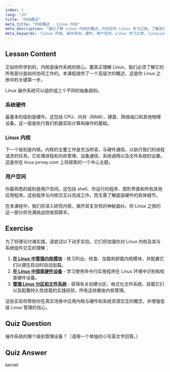 ```yaml
---
index: 1
lang: "zh"
title: "内核概述"
meta_title: "内核概述 - Linux 内核"
meta_description: "通过了解 Linux 内核的概述，开启您的 Linux 学习之旅。了解其在管理硬件和用户空间中的核心作用，这是 linuxjourney.com 上的一个基本概念。"
meta_keywords: "Linux 内核，操作系统，硬件，用户空间，Linux 学习之旅，linuxjourney.com, 内核概述"
---
```


## Lesson Content

正如你所学到的，内核是操作系统的核心。要真正理解 Linux，我们必须了解它的所有部分是如何协同工作的。本课程提供了一个高层次的概述，这是你 Linux 之旅中的关键第一步。

Linux 操作系统可以组织成三个不同的抽象级别。

### 系统硬件

最基本的级别是硬件。这包括 CPU、内存（RAM）、硬盘、网络端口和其他物理设备。这一层是执行我们机器实际计算和操作的基础。

### Linux 内核

下一个级别是内核。内核的主要工作是充当桥梁，与硬件通信，以执行我们的进程请求的任务。它处理进程和内存管理、设备通信、系统调用以及文件系统的设置。这是你在 linux jorney.com 上将探索的一个中心主题。

### 用户空间

你最熟悉的级别是用户空间。这包括 shell、你运行的程序、图形界面和所有其他应用程序。这些程序与内核交互以完成工作，而无需了解底层硬件的具体细节。

在本课程中，我们将深入研究内核，揭开其复杂性的神秘面纱。你 Linux 之旅的这一部分将充满挑战但收获颇丰。

## Exercise

为了将理论付诸实践，请尝试以下动手实验。它们将加强你对 Linux 内核及其与系统组件交互的理解：

1. **[在 Linux 中管理内核模块](https://labex.io/zh/labs/comptia-manage-kernel-modules-in-linux-590865)** - 练习列出、检查、加载和卸载内核模块，并配置它们以便在启动时自动加载。
2. **[在 Linux 中探索硬件设备](https://labex.io/zh/labs/comptia-explore-hardware-devices-in-linux-590861)** - 学习使用命令行实用程序在 Linux 环境中识别和检查硬件设备。
3. **[管理 Linux 分区和文件系统](https://labex.io/zh/labs/comptia-manage-linux-partitions-and-filesystems-590845)** - 获得有关创建分区、格式化文件系统、挂载它们以及配置持久性挂载的实践经验，所有这些都由内核管理。

这些实验将帮助你在真实场景中应用内核与硬件和系统资源交互的概念，并增强低级 Linux 管理的信心。

## Quiz Question

操作系统的哪个级别管理设备？（请用一个单独的小写英文字回答。）

## Quiz Answer

kernel
